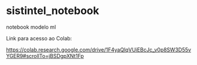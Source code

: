 # sistintel_notebook
notebook modelo ml

Link  para acesso ao Colab:

https://colab.research.google.com/drive/1F4yaQlqVUiEBcJc_v0p8SW3D55vYGER9#scrollTo=jBSDgpXNt1Fp


